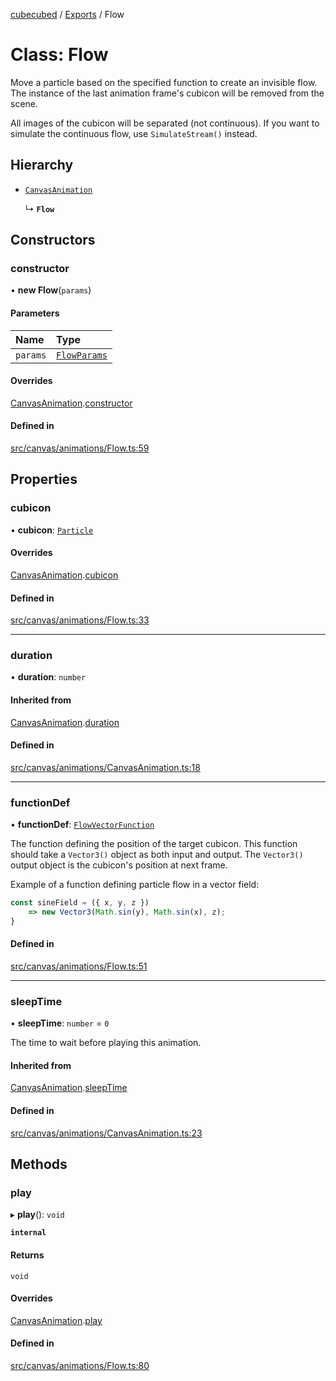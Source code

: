 [cubecubed](/reference/README.md) / [Exports](/reference/modules.md) / Flow

# Class: Flow

Move a particle based on the specified function to
create an invisible flow. The instance of the last
animation frame's cubicon will be removed from the
scene.

All images of the cubicon will be separated (not
continuous). If you want to simulate the continuous
flow, use `SimulateStream()` instead.

## Hierarchy

- [`CanvasAnimation`](/reference/classes/CanvasAnimation.md)

  ↳ **`Flow`**

## Constructors

### constructor

• **new Flow**(`params`)

#### Parameters

| Name | Type |
| :------ | :------ |
| `params` | [`FlowParams`](/reference/interfaces/FlowParams.md) |

#### Overrides

[CanvasAnimation](/reference/classes/CanvasAnimation.md).[constructor](/reference/classes/CanvasAnimation.md#constructor)

#### Defined in

[src/canvas/animations/Flow.ts:59](https://github.com/imaphatduc/cubecubed/blob/0c47e8e/src/canvas/animations/Flow.ts#L59)

## Properties

### cubicon

• **cubicon**: [`Particle`](/reference/classes/Particle.md)

#### Overrides

[CanvasAnimation](/reference/classes/CanvasAnimation.md).[cubicon](/reference/classes/CanvasAnimation.md#cubicon)

#### Defined in

[src/canvas/animations/Flow.ts:33](https://github.com/imaphatduc/cubecubed/blob/0c47e8e/src/canvas/animations/Flow.ts#L33)

___

### duration

• **duration**: `number`

#### Inherited from

[CanvasAnimation](/reference/classes/CanvasAnimation.md).[duration](/reference/classes/CanvasAnimation.md#duration)

#### Defined in

[src/canvas/animations/CanvasAnimation.ts:18](https://github.com/imaphatduc/cubecubed/blob/0c47e8e/src/canvas/animations/CanvasAnimation.ts#L18)

___

### functionDef

• **functionDef**: [`FlowVectorFunction`](/reference/types/FlowVectorFunction.md)

The function defining the position of the target
cubicon. This function should take a `Vector3()`
object as both input and output. The `Vector3()`
output object is the cubicon's position at next frame.

Example of a function defining particle flow in
a vector field:

```ts
const sineField = ({ x, y, z })
    => new Vector3(Math.sin(y), Math.sin(x), z);
}
```

#### Defined in

[src/canvas/animations/Flow.ts:51](https://github.com/imaphatduc/cubecubed/blob/0c47e8e/src/canvas/animations/Flow.ts#L51)

___

### sleepTime

• **sleepTime**: `number` = `0`

The time to wait before playing this animation.

#### Inherited from

[CanvasAnimation](/reference/classes/CanvasAnimation.md).[sleepTime](/reference/classes/CanvasAnimation.md#sleeptime)

#### Defined in

[src/canvas/animations/CanvasAnimation.ts:23](https://github.com/imaphatduc/cubecubed/blob/0c47e8e/src/canvas/animations/CanvasAnimation.ts#L23)

## Methods

### play

▸ **play**(): `void`

**`internal`**

#### Returns

`void`

#### Overrides

[CanvasAnimation](/reference/classes/CanvasAnimation.md).[play](/reference/classes/CanvasAnimation.md#play)

#### Defined in

[src/canvas/animations/Flow.ts:80](https://github.com/imaphatduc/cubecubed/blob/0c47e8e/src/canvas/animations/Flow.ts#L80)
